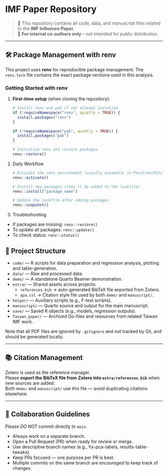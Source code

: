 # IMF Paper Repository

> 📁 This repository contains all code, data, and manuscript files related to the **IMF Influence Paper**.  
> 🛑 **For internal co-authors only** – not intended for public distribution.

---

## 🛠️ Package Management with renv

This project uses **renv** for reproducible package management. The `renv.lock` file contains the exact package versions used in this analysis.

### Getting Started with renv

1. **First-time setup** (when cloning the repository):

   ```r
   # Install renv and pak if not already installed
   if (!requireNamespace("renv", quietly = TRUE)) {
     install.packages("renv")
   }

   if (!requireNamespace("pak", quietly = TRUE)) {
     install.packages("pak")
   }

   # Initialize renv and restore packages
   renv::restore()
   ```

2. Daily Workflow

   ```r
   # Activate the renv environment (usually automatic in Positron/RStudio)
   renv::activate()

   # Install new packages (they'll be added to the lockfile)
   renv::install("package_name")

   # Update the lockfile after adding packages
   renv::snapshot()
   ```

3. Troubleshooting

- If packages are missing: `renv::restore()`
- To update all packages: `renv::update()`
- To check status: `renv::status()`

## 📂 Project Structure

- `code/` — R scripts for data preparation and regression analysis, plotting and table-generation.
- `data/` — Raw and processed data.
- `demo/` — A standalone Quarto Beamer demonstration.
- `extra/` — Shared assets across projects:
  - `references.bib` → auto-generated BibTeX file exported from Zotero.
  - `apa.csl` → Citation style file used by both `demo/` and `manuscript/`.
- `helper/` — Auxiliary scripts (e.g., $F$-test scripts).
- `manuscript/` — Quarto source and output for the main manuscript.
- `save/` — Saved R objects (e.g., models, regression outputs).
- `Taiwan_paper/` — Archived Do-files and resources from related Taiwan IMF work.

Note that all PDF files are ignored by `.gitignore` and not tracked by Git, and should be generated locally.

---

## 📚 Citation Management

Zotero is used as the reference manager.  
Please **export the BibTeX file from Zotero into `extra/references.bib`** when new sources are added.  
Both `demo/` and `manuscript/` use this file — avoid duplicating citations elsewhere.

---

## 🔁 Collaboration Guidelines

Please _DO NOT_ commit directly to `main`.

- Always work on a separate branch.
- Open a Pull Request (PR) when ready for review or merge.
- Use descriptive branch names (e.g., fix-pca-labels, results-table-tweaks).
- Keep PRs focused — one purpose per PR is best.
- Multiple commits on the same branch are _encouraged_ to keep track of changes.
